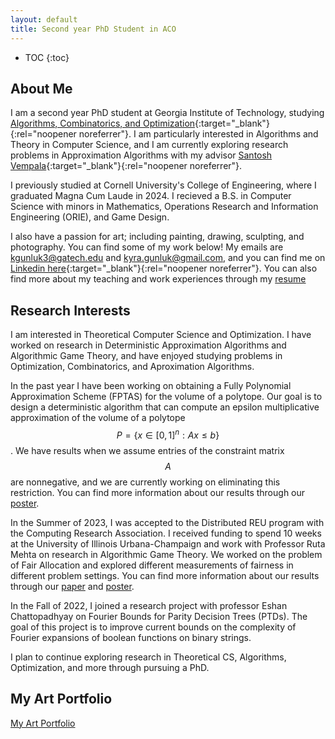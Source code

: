 ```yaml
---
layout: default
title: Second year PhD Student in ACO
---
```


* TOC
{:toc}

## About Me

I am a second year PhD student at Georgia Institute of Technology, studying [Algorithms, Combinatorics, and Optimization](https://aco.gatech.edu/){:target="_blank"}{:rel="noopener noreferrer"}. I am particularly interested in Algorithms and Theory in Computer Science, and I am currently exploring research problems in Approximation Algorithms with my advisor [Santosh Vempala](https://faculty.cc.gatech.edu/~vempala/){:target="_blank"}{:rel="noopener noreferrer"}. 

I previously studied at Cornell University's College of Engineering, where I graduated Magna Cum Laude in 2024. I recieved a B.S. in Computer Science with minors in Mathematics, Operations Research and Information Engineering (ORIE), and Game Design.

I also have a passion for art; including painting, drawing, sculpting, and photography. You can find some of my work below! My emails are kgunluk3@gatech.edu and kyra.gunluk@gmail.com, and you can find me on [Linkedin here](https://www.linkedin.com/in/kyra-gunluk-097704198/){:target="_blank"}{:rel="noopener noreferrer"}. You can also find more about my teaching and work experiences through my [resume](files/resume.pdf)

## Research Interests
I am interested in Theoretical Computer Science and Optimization. I have worked on research in Deterministic Approximation Algorithms and Algorithmic Game Theory, and have enjoyed studying problems in Optimization, Combinatorics, and Aproximation Algorithms.

In the past year I have been working on obtaining a Fully Polynomial Approximation Scheme (FPTAS) for the volume of a polytope. Our goal is to design a deterministic algorithm that can compute an epsilon multiplicative approximation of the volume of a polytope $$P = \{x \in [0,1]^n : Ax \leq b\}$$. We have results when we assume entries of the constraint matrix $$A$$ are nonnegative, and we are currently working on eliminating this restriction. You can find more information about our results through our [poster](files/Volume_Poster.pdf).

In the Summer of 2023, I was accepted to the Distributed REU program with the Computing Research Association. I received funding to spend 10 weeks at the University of Illinois Urbana-Champaign and work with Professor Ruta Mehta on research in Algorithmic Game Theory. We worked on the problem of Fair Allocation and explored different measurements of fairness in different problem settings. You can find more information about our results through our [paper](files/ApproximatingMMSandAPS.pdf) and [poster](files/Fairness_Poster.pdf).

In the Fall of 2022, I joined a research project with professor Eshan Chattopadhyay on Fourier Bounds for Parity Decision Trees (PTDs). The goal of this project is to improve current bounds on the complexity of Fourier expansions of boolean functions on binary strings. 

I plan to continue exploring research in Theoretical CS, Algorithms, Optimization, and more through pursuing a PhD.

## My Art Portfolio

[My Art Portfolio](portfolio.html)

